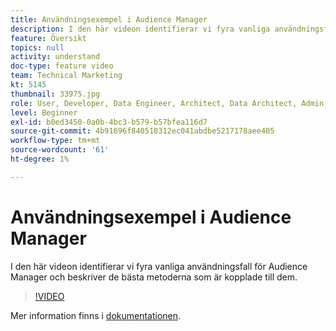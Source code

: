 ```yaml
---
title: Användningsexempel i Audience Manager
description: I den här videon identifierar vi fyra vanliga användningsfall för Audience Manager och beskriver de bästa metoderna som är kopplade till dem.
feature: Översikt
topics: null
activity: understand
doc-type: feature video
team: Technical Marketing
kt: 5145
thumbnail: 33975.jpg
role: User, Developer, Data Engineer, Architect, Data Architect, Admin, Leader
level: Beginner
exl-id: b0ed3450-0a0b-4bc3-b579-b57bfea116d7
source-git-commit: 4b91696f840518312ec041abdbe5217178aee405
workflow-type: tm+mt
source-wordcount: '61'
ht-degree: 1%

---
```


# Användningsexempel i Audience Manager

I den här videon identifierar vi fyra vanliga användningsfall för Audience Manager och beskriver de bästa metoderna som är kopplade till dem.

>[!VIDEO](https://video.tv.adobe.com/v/33975/?quality=12)

Mer information finns i [dokumentationen](https://docs.adobe.com/content/help/en/audience-manager/user-guide/aam-home.html).
